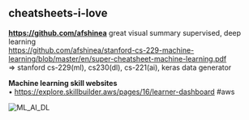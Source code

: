 ## cheatsheets-i-love  

**https://github.com/afshinea** great visual summary supervised, deep learning  
https://github.com/afshinea/stanford-cs-229-machine-learning/blob/master/en/super-cheatsheet-machine-learning.pdf  
=> stanford cs-229(ml), cs230(dl), cs-221(ai), keras data generator  

**Machine learning skill websites**  
• https://explore.skillbuilder.aws/pages/16/learner-dashboard  #aws  


![ML_AI_DL](https://user-images.githubusercontent.com/59778456/203649558-12f65c4a-8242-4ec0-ab2c-b7b3fbe9b270.JPG)

